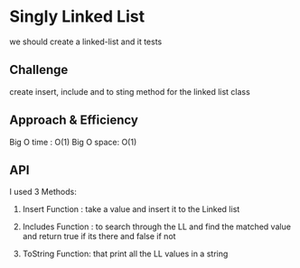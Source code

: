 
# Singly Linked List
we should create  a linked-list and it tests 

## Challenge
create insert, include and to sting method for the linked list class

## Approach & Efficiency
Big O time : O(1)
Big O space: O(1)

## API

I used 3 Methods:
1.  Insert Function : take a value and insert it to the Linked list 

2. Includes Function : to search through the LL and find the matched value and return true if its there and false if not 

3. ToString Function: that print all the LL values in a string